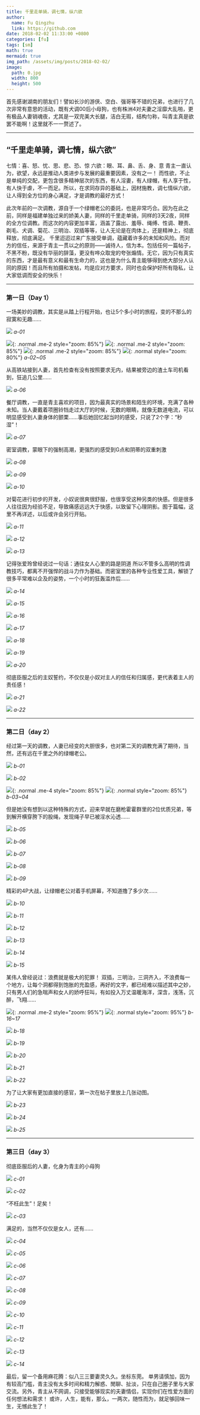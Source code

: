 ```yaml
---
title: 千里走单骑，调七情，纵六欲
author:
  name: Fu Qingzhu
  link: https://github.com
date: 2018-02-02 11:33:00 +0800
categories: [fu]
tags: [sm]
math: true
mermaid: true
img_path: /assets/img/posts/2018-02-02/
image:
  path: 0.jpg
  width: 800
  height: 500
---
```


首先感谢湖南的朋友们！譬如长沙的游侠、空白、强哥等不错的兄弟，也进行了几次非常有意思的活动，既有犬调00后小母狗，也有株洲4对夫妻之淫靡大乱啪，更有极品人妻销魂夜，尤其是一双完美大长腿，洁白无瑕，结构匀称，叫青主真是欲罢不能啊！这里就不一一赘述了。

---

## “千里走单骑，调七情，纵六欲”

七情：喜、怒、忧、思、悲、恐、惊
六欲：眼、耳、鼻、舌、身、意
青主一直认为，欲望，永远是推动人类进步与发展的最重要因素，没有之一！
而性欲，不止是单纯的交配，更包含很多精神层次的东西，有人淫妻，有人绿帽，有人享于性，有人快于虐，不一而足。所以，在求同存异的基础上，因材施教，调七情纵六欲，让人得到全方位的身心满足，才是调教的最好方式！

此次年前的一次调教，源自于一个绿帽老公的委託，也是非常巧合。因为在此之前，同样是福建单独过来的娇美人妻，同样的千里走单骑，同样的3天2夜，同样的全方位调教。而这次的内容更加丰富，涵盖了露出、羞辱、绳缚、性调、鞭责、剃毛、犬调、菊花、三明治、双插等等，让人无论是在肉体上，还是精神上，彻底释放，彻底满足。
千里迢迢过来广东接受单调，蕴藏着许多的未知和风险。而对方的信任，来源于青主一贯以之的原则——诚待人，信为本。包括任何一篇帖子，不黑不粉，既没有华丽的辞藻，更没有哗众取宠的夸张煽情。无它，因为只有真实的东西，才是最有意义和最有生命力的，这也是为什么青主能够得到绝大部分人认同的原因！而且所有拍摄和发帖，均是应对方要求，同时也会保护好所有隐私，让大家低调而安全的快乐！

---

### 第一日（Day 1）

一场美妙的调教，其实是从踏上行程开始，也让5个多小时的旅程，变的不那么的寂寞和无趣……

![](a-1.jpg)
_a-01_

![](a-2.jpg){: .normal .me-2 style="zoom: 85%"}
![](a-3.jpg){: .normal .me-2 style="zoom: 85%"}
![](a-4.jpg){: .normal .me-2 style="zoom: 85%"}
![](a-5.jpg){: .normal style="zoom: 80%"}
_a-02~05_

从高铁站接到人妻，首先检查有没有按照要求无内，结果被旁边的渣土车司机看到，狂追几公里……

![](a-6.jpg)
_a-06_

餐厅调教，一直是青主喜欢的项目，因为最真实的场景和陌生的环境，充满了各种未知。当人妻戴着项圈铃铛走过大厅的时候，无数的眼睛，就像无数道电流，可以明显感受到人妻身体的颤栗……事后她回忆起当时的感受，只说了2个字：“秒湿”！

![](a-7.jpg)
_a-07_

密室调教，蒙眼下的强制高潮，更强烈的感受到G点和阴蒂的双重刺激

![](a-8.jpg)
_a-08_

![](a-9.jpg)
_a-09_

![](a-10.jpg)
_a-10_

对菊花进行初步的开发，小奴说很爽很舒服，也很享受这种另类的快感。但是很多人往往因为经验不足，导致痛感远远大于快感，以致留下心理阴影。囿于篇幅，这里不再详述，以后或许会另行开贴。

![](a-11.jpg)
_a-11_

![](a-12.jpg)
_a-12_

![](a-13.jpg)
_a-13_

记得张爱玲曾经说过一句话：通往女人心里的路是阴道
所以不管多么高明的性调教技巧，都离不开强悍的战斗力作为基础。而密室里的各种专业性爱工具，解锁了很多平常难以企及的姿势，一个小时的狂轰滥炸后……

![](a-14.jpg)
_a-14_

![](a-15.jpg)
_a-15_

![](a-16.jpg)
_a-16_

![](a-17.jpg)
_a-17_

![](a-18.jpg)
_a-18_

![](a-19.jpg)
_a-19_

![](a-20.jpg)
_a-20_

彻底臣服之后的主奴誓约，不仅仅是小奴对主人的信任和归属感，更代表着主人的责任感！

![](a-21.jpg)
_a-21_

![](a-22.jpg)
_a-22_

---

### 第二日（day 2）

经过第一天的调教，人妻已经变的大胆很多，也对第二天的调教充满了期待，当然，还有远在千里之外的绿帽老公。

![](b-1.jpg)
_b-01_

![](b-2.jpg)
_b-02_

![](b-3.jpg){: .normal .me-4 style="zoom: 85%"}
![](b-4.jpg){: .normal style="zoom: 85%"}
_b-03~04_

但是她没有想到以这种特殊的方式，迎来早就在磨枪霍霍群里的2位优质兄弟，等到解开横穿胯下的股绳，发现绳子早已被淫水沁透……

![](b-5.gif)
_b-05_

![](b-6.jpg)
_b-06_

![](b-7.jpg)
_b-07_

![](b-8.jpg)
_b-08_

![](b-9.jpg)
_b-09_

精彩的4P大战，让绿帽老公对着手机屏幕，不知道撸了多少次……

![](b-10.jpg)
_b-10_

![](b-11.jpg)
_b-11_

![](b-12.jpg)
_b-12_

![](b-13.jpg)
_b-13_

![](b-14.jpg)
_b-14_

![](b-15.jpg)
_b-15_

某伟人曾经说过：浪费就是极大的犯罪！
双插，三明治，三洞齐入，不浪费每一个地方，让每个洞都得到饱胀的充盈感，再好的文字，都已经难以描述其中之妙，只有男人们的急喘声和女人的娇呼狂叫，有如投入万丈温暖海洋，深含，浅荡，沉醉，飞翔……

![](b-16.jpg){: .normal .me-2 style="zoom: 95%"}
![](b-17.jpg){: .normal style="zoom: 95%"}
_b-16~17_

![](b-18.jpg)
_b-18_

![](b-19.jpg)
_b-19_

![](b-20.jpg)
_b-20_

![](b-21.jpg)
_b-21_

![](b-22.jpg)
_b-22_

为了让大家有更加直接的感官，第一次在帖子里放上几张动图。

![](b-23.gif)
_b-23_

![](b-24.gif)
_b-24_

![](b-25.gif)
_b-25_

---

### 第三日（day 3）
彻底臣服后的人妻，化身为青主的小母狗

![](c-1.jpg)
_c-01_

![](c-2.jpg)
_c-02_

“不枉此生”！足矣！

![](c-3.jpg)
_c-03_

满足的，当然不仅仅是女人，还有……

![](c-4.jpg)
_c-04_

![](c-5.jpg)
_c-05_

![](c-6.jpg)
_c-06_

![](c-7.jpg)
_c-07_

![](c-8.jpg)
_c-08_

![](c-9.jpg)
_c-09_

![](c-10.jpg)
_c-10_

![](c-11.jpg)
_c-11_

![](c-12.jpg)
_c-12_

![](c-13.jpg)
_c-13_

![](c-14.jpg)
_c-14_

最后，留一个备用麻花腾：似八三三要妻灵久久。坐标东莞。
单男请慎加，因为有较高门槛，青主没有太多时间和精力解惑、閒聊、扯淡，只在自己圈子里与大家交流。另外，青主从不网调，只接受能够现实的夫妻情侣，实现你们在性爱方面的任何想法和需求！
或许，人生，能有，那么，一两次，随性而为，就足够回味一生，无憾此生了！